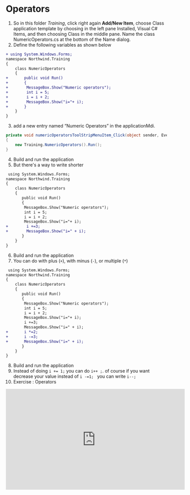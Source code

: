 ﻿# Operators

1. So in this folder *Training*, click right again **Add/New Item**, choose Class application template by choosing in the left pane Installed, Visual C# Items, and then choosing Class in the middle pane. Name the class NumericOperators.cs at the bottom of the Name dialog.
2. Define the following variables as shown below 

```diff
+ using System.Windows.Forms;
namespace Northwind.Training
{
    class NumericOperators
    {
+       public void Run()
+       {
+        MessageBox.Show("Numeric operators");   
+        int i = 5;        
+        i = i + 2;     
+        MessageBox.Show("i="+ i);   
+       }     
    }
}
```
3. add a new entry named “Numeric Operators” in the applicationMdi.

```csharp
private void numericOperatorsToolStripMenuItem_Click(object sender, EventArgs e)
{
	new Training.NumericOperators().Run();
}
```
4. Build and run the application
5. But there's a way to write shorter
```diff
 using System.Windows.Forms;
namespace Northwind.Training
{
    class NumericOperators
    {
       public void Run()
       {
        MessageBox.Show("Numeric operators");   
        int i = 5;        
        i = i + 2;     
        MessageBox.Show("i="+ i);   
+        i +=3;
+        MessageBox.Show("i=" + i);   
       }     
    }
}
```
6. Build and run the application
7. You can do with plus (`+`), with minus (`-`), or multiple (`*`)
```diff
 using System.Windows.Forms;
namespace Northwind.Training
{
    class NumericOperators
    {
       public void Run()
       {
        MessageBox.Show("Numeric operators");   
        int i = 5;        
        i = i + 2;     
        MessageBox.Show("i="+ i);   
        i +=3;
        MessageBox.Show("i=" + i);   
+       i *=2;
+       i -=3;
+       MessageBox.Show("i=" + i);   
       }     
    }
}
```
8. Build and run the application
9. Instead of doing `i += 1;` you can do `i++ ;`. of course if you want decrease your value instead of `i -=1; ` you can write `i--;`
10. Exercise : Operators
<iframe width="560" height="315" src="https://www.youtube.com/embed/L4acMJvm_fE?list=PL1DEQjXG2xnKI3TL-gsy91eXbh3ytOt6h" frameborder="0" allowfullscreen></iframe> 